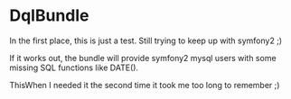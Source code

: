 DqlBundle
=========

In the first place, this is just a test. Still trying to keep up with symfony2 ;)

If it works out, the bundle will provide symfony2 mysql users with some missing SQL functions like DATE().

ThisWhen I needed it the second time it took me too long to remember ;)